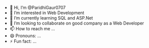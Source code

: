 - 👋 Hi, I’m @ParidhiGaur0707
- 👀 I’m interested in Web Development
- 🌱 I’m currently learning SQL and ASP.Net
- 💞️ I’m looking to collaborate on good company as a Web Developer
- 📫 How to reach me ...
- 😄 Pronouns: ...
- ⚡ Fun fact: ...

<!---
ParidhiGaur0707/ParidhiGaur0707 is a ✨ special ✨ repository because its `README.md` (this file) appears on your GitHub profile.
You can click the Preview link to take a look at your changes.
--->
